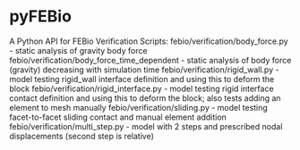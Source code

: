 # pyFEBio
A Python API for FEBio
Verification Scripts:
    febio/verification/body_force.py - static analysis of gravity body force
    febio/verification/body_force_time_dependent - static analysis of body force (gravity) decreasing with simulation time
    febio/verification/rigid_wall.py - model testing rigid_wall interface definition and using this to deform the block
    febio/verification/rigid_interface.py - model testing rigid interface contact definition and using this to deform the block; also tests adding an element to mesh manually
    febio/verification/sliding.py - model testing facet-to-facet sliding contact and manual element addition
    febio/verification/multi_step.py - model with 2 steps and prescribed nodal displacements (second step is relative)
